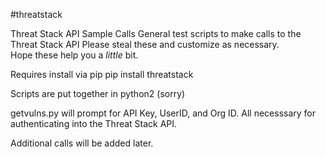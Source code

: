 #threatstack 

Threat Stack API Sample Calls
General test scripts to make calls to the Threat Stack API
Please steal these and customize as necessary.  
Hope these help you a *little* bit.


Requires install via pip
pip install threatstack

Scripts are put together in python2 (sorry)

getvulns.py will prompt for API Key, UserID, and Org ID.  All necesssary for authenticating 
into the Threat Stack API.

Additional calls will be added later.
